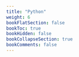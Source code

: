 ```yaml
---
title: "Python"
weight: 6
bookFlatSection: false
bookToc: true
bookHidden: false
bookCollapseSection: true
bookComments: false
---
```

